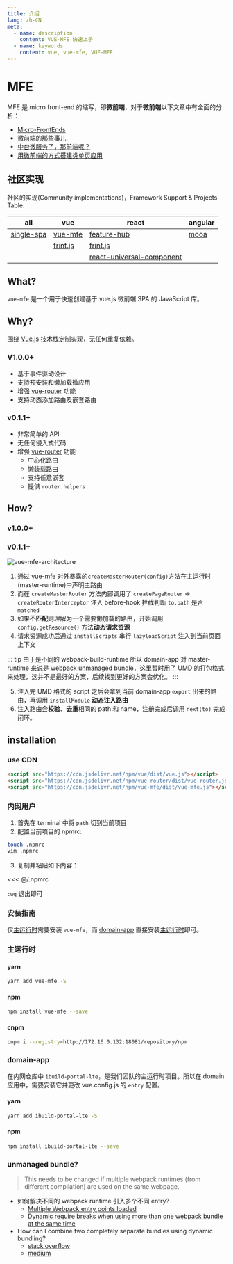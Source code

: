 ```yaml
---
title: 介绍
lang: zh-CN
meta:
  - name: description
    content: VUE-MFE 快速上手
  - name: keywords
    content: vue, vue-mfe, VUE-MFE
---
```


# MFE
MFE 是 micro front-end 的缩写，即**微前端**，对于**微前端**以下文章中有全面的分析：

+ [Micro-FrontEnds](https://micro-frontends.org/)
+ [微前端的那些事儿](https://giethub.com/phodal/microfrontends)
+ [中台微服务了，那前端呢？](https://mp.weixin.qq.com/s/hke92257-EB1ksrV6tb-mg)
+ [用微前端的方式搭建类单页应用](https://tech.meituan.com/2018/09/06/fe-tiny-spa.html)


## 社区实现

社区的实现(Community implementations)，Framework Support & Projects Table:

| all                                     | vue                                          | react                                                                                 | angular                                |
| --------------------------------------- | -------------------------------------------- | ------------------------------------------------------------------------------------- | -------------------------------------- |
| [single-spa](https://single-spa.js.org) | [vue-mfe](https://github.com/vuchan.vue-mfe) | [feature-hub](https://feature-hub.io)                                                 | [mooa](https://github.com/phodal/mooa) |
|                                         | [frint.js](https://frint.js.org)             | [frint.js](https://frint.js.org)                                                      |                                        |
|                                         |                                              | [react-universal-component](https://github.com/faceyspacey/react-universal-component) |                                        |


## What?
`vue-mfe` 是一个用于快速创建基于 vue.js 微前端 SPA 的 JavaScript 库。


## Why?
围绕 [Vue.js](https://vuejs.org/) 技术栈定制实现，无任何重复依赖。


### V1.0.0+

+ 基于事件驱动设计
+ 支持预安装和懒加载微应用
+ 增强 [vue-router](http://router.vuejs.org) 功能
+ 支持动态添加路由及嵌套路由


### v0.1.1+
+ 非常简单的 API
+ 无任何侵入式代码
+ 增强 [vue-router](http://router.vuejs.org) 功能
  + 中心化路由
  + 懒装载路由
  + 支持任意嵌套
  + 提供 `router.helpers`


## How?

### v1.0.0+

### v0.1.1+
![vue-mfe-architecture](/images/vue-mfe-architecture.jpg)

1. 通过 vue-mfe 对外暴露的`createMasterRouter(config)`方法在[主运行时](getting-started.md#master-runtime)(master-runtime)中声明主路由
2. 而在 `createMasterRouter` 方法内部调用了 `createPageRouter` => `createRouterInterceptor` 注入 before-hook 拦截判断 `to.path` 是否 `matched`
3. 如果**不匹配**则理解为一个需要懒加载的路由，开始调用 `config.getResource()` 方法**动态请求资源**
4. 请求资源成功后通过 `installScripts` 串行 `lazyloadScript` 注入到当前页面上下文

::: tip
   由于是不同的 webpack-build-runtime 所以 domain-app 对 master-runtime 来说是 [webpack unmanaged bundle](README.md#webpack-unmanaged-bundle)，这里暂时用了 [UMD](https://www.davidbcalhoun.com/2014/what-is-amd-commonjs-and-umd/) 的打包格式来处理，这并不是最好的方案，后续找到更好的方案会优化。
:::

5. 注入完 UMD 格式的 script 之后会拿到当前 domain-app `export` 出来的路由，再调用 `installModule` **动态注入路由**
6. 注入路由会**校验**、**去重**相同的 path 和 name，注册完成后调用 `next(to)` 完成闭环。


## installation

### use CDN

```html
<script src="https://cdn.jsdelivr.net/npm/vue/dist/vue.js"></script>
<script src="https://cdn.jsdelivr.net/npm/vue-router/dist/vue-router.js"></script>
<script src="https://cdn.jsdelivr.net/npm/vue-mfe/dist/vue-mfe.js"></script>
```

### 内网用户

1. 首先在 terminal 中将 `path` 切到当前项目
2. 配置当前项目的 npmrc:

```bash
touch .npmrc
vim .npmrc
```

3. 复制并粘贴如下内容：

<<< @/.npmrc

`:wq` 退出即可

### 安装指南

仅[主运行时](getting-started.md#master-runtime)需要安装 `vue-mfe`，而 [domain-app](getting-started.md#domain-app) 直接安装[主运行时](getting-started.md#master-runtime)即可。

### 主运行时

#### yarn
```bash
yarn add vue-mfe -S
```

#### npm
```bash
npm install vue-mfe --save
```

#### cnpm
```bash
cnpm i --registry=http://172.16.0.132:18081/repository/npm
```


### domain-app

在内网仓库中 `ibuild-portal-lte`，是我们团队的主运行时项目。所以在 domain 应用中，需要安装它并更改 vue.config.js 的 `entry` 配置。

#### yarn
```bash
yarn add ibuild-portal-lte -S
```

#### npm
```bash
npm install ibuild-portal-lte --save
```

### unmanaged bundle?

> This needs to be changed if multiple webpack runtimes (from different compilation) are used on the same webpage.

+ 如何解决不同的 webpack runtime 引入多个不同 entry?
  + [Multiple Webpack entry points loaded](https://github.com/webpack/webpack/issues/2112)
  + [Dynamic require breaks when using more than one webpack bundle at the same time](https://github.com/webpack/webpack/issues/3791)
+ How can I combine two completely separate bundles using dynamic bundling?
  + [stack overflow](https://stackoverflow.com/questions/42450048/webpack-how-can-i-combine-two-completely-separate-bundles-using-dynamic-bundlin)
  + [medium](https://medium.jonasbandi.net/hosting-multiple-react-applications-on-the-same-document-c887df1a1fcd)
